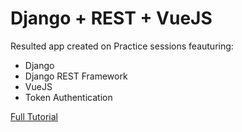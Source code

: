 # Django + REST + VueJS

Resulted app created on Practice sessions feauturing:

* Django
* Django REST Framework
* VueJS
* Token Authentication

[Full Tutorial](http://viktormoyseyenko.pythonanywhere.com/file/slides/web_v1/Django_REST_VueJS.html)
